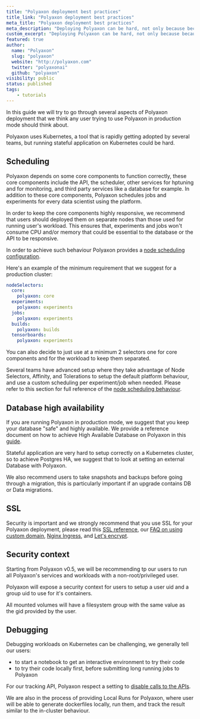 ```yaml
---
title: "Polyaxon deployment best practices"
title_link: "Polyaxon deployment best practices"
meta_title: "Polyaxon deployment best practices"
meta_description: "Deploying Polyaxon can be hard, not only because because it requires using Kubernetes a tool that is not yet fully used by several teams, but also because it is a stateful application."
custom_excerpt: "Deploying Polyaxon can be hard, not only because because it requires using Kubernetes a tool that is not yet fully used by several teams, but also because it is a stateful application."
featured: true
author:
  name: "Polyaxon"
  slug: "polyaxon"
  website: "http://polyaxon.com"
  twitter: "polyaxonai"
  github: "polyaxon"
visibility: public
status: published
tags:
    - tutorials
---
```


In this guide we will try to go through several aspects of Polyaxon deployment that we think any user trying to use Polyaxon in production mode should think about.

Polyaxon uses Kubernetes, a tool that is rapidly getting adopted by several teams, but running stateful application on Kubernetes could be hard.

## Scheduling

Polyaxon depends on some core components to function correctly, these core components include the API, the scheduler, other services for hptuning and for monitoring, 
and third party services like a database for example. In addition to these core components, Polyaxon schedules jobs and experiments for every data scientist using the platform.

In order to keep the core components highly responsive, we recommend that users should deployed them on separate nodes than those used for running user's workload. 
This ensures that, experiments and jobs won't consume CPU and/or memory that could be essential to the database or the API to be responsive.

In order to achieve such behaviour Polyaxon provides a [node scheduling configuration](/configuration/custom-node-scheduling/).

Here's an example of the minimum requirement that we suggest for a production cluster:

```yaml
nodeSelectors:
  core:
    polyaxon: core
  experiments:
    polyaxon: experiments
  jobs:
    polyaxon: experiments
  builds:
    polyaxon: builds
  tensorboards:
    polyaxon: experiments
```

You can also decide to just use at a minimum 2 selectors one for core components and for the workload to keep them separated.

Several teams have advanced setup where they take advantage of Node Selectors, Affinity, and Tolerations to setup the default platform behaviour, 
and use a custom scheduling per experiment/job when needed. Please refer to this section for full reference of the [node scheduling behaviour](/configuration/custom-node-scheduling/).

## Database high availability

If you are running Polyaxon in production mode, we suggest that you keep your database "safe" and highly available. 
We provide a reference document on how to achieve High Available Database on Polyaxon in this [guide](/configuration/postgresql-ha/).

Stateful application are very hard to setup correctly on a Kubernetes cluster, so to achieve Postgres HA, we suggest that to look at setting an external Database with Polyaxon.

We also recommend users to take snapshots and backups before going through a migration, this is particularly important if an upgrade contains DB or Data migrations. 

## SSL

Security is important and we strongly recommend that you use SSL for your Polyaxon deployment, please read this [SSL reference](/configuration/ssl/), 
our [FAQ on using custom domain](/faq/use-custom-domain/), [Nginx Ingress](/integrations/nginx/), and [Let's encrypt](/integrations/letsencrypt/). 

## Security context

Starting from Polyaxon v0.5, we will be recommending tp our users to run all Polyaxon's services and workloads with a non-root/privileged user.

Polyaxon will expose a security context for users to setup a user uid and a group uid to use for it's containers.

All mounted volumes will have a filesystem group with the same value as the gid provided by the user. 

## Debugging

Debugging workloads on Kubernetes can be challenging, we generally tell our users:

 * to start a notebook to get an interactive environment to try their code
 * to try their code locally first, before submitting long running jobs to Polyaxon

For our tracking API, Polyaxon respect a setting to [disable calls to the APIs](/references/polyaxon-tracking-api/#disabling-polyaxon-tracking-without-changing-the-code).

We are also in the process of providing Local Runs for Polyaxon, where user will be able to generate dockerfiles locally, run them, and track the result similar to the in-cluster behaviour.


